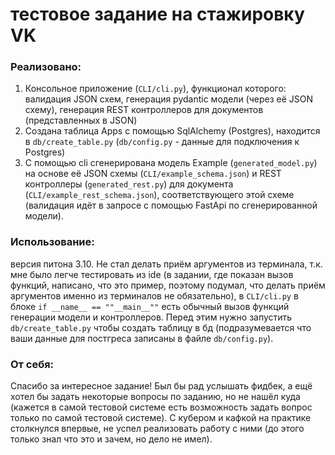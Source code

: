 # тестовое задание на стажировку VK
### Реализовано:
1. Консольное приложение (```CLI/cli.py```), функционал которого: валидация JSON схем, генерация pydantic модели (через её JSON схему), генерация REST контроллеров для документов (представленных в JSON)
2. Создана таблица Apps c помощью SqlAlchemy (Postgres), находится в ```db/create_table.py``` (```db/config.py``` - данные для подключения к Postgres)
3. C помощью cli сгенерирована модель Example (```generated_model.py```) на основе её JSON схемы (```CLI/example_schema.json```) и REST контроллеры (```generated_rest.py```) для документа (```CLI/example_rest_schema.json```), соответствующего этой схеме (валидация идёт в запросе с помощью FastApi по сгенерированной модели).

### Использование:
версия питона 3.10. Не стал делать приём аргументов из терминала, т.к. мне было легче тестировать из ide (в задании, где показан вызов функций, написано, что это пример, поэтому подумал, что делать приём аргументов именно из терминалов не обязательно), в ```CLI/cli.py``` в блоке ```if __name__ == ""__main__""``` есть обычный вызов функций генерации модели и контроллеров. Перед этим нужно запустить ```db/create_table.py``` чтобы создать таблицу в бд (подразумевается что ваши данные для постгреса записаны в файле ```db/config.py```).

### От себя:
Спасибо за интересное задание! Был бы рад услышать фидбек, а ещё хотел бы задать некоторые вопросы по заданию, но не нашёл куда (кажется в самой тестовой системе есть возможность задать вопрос только по самой тестовой системе).
С кубером и кафкой на практике столкнулся впервые, не успел реализовать работу с ними (до этого только знал что это и зачем, но дело не имел).
